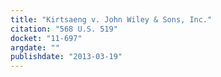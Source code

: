 ```yaml
---
title: "Kirtsaeng v. John Wiley & Sons, Inc."
citation: "568 U.S. 519"
docket: "11-697"
argdate: ""
publishdate: "2013-03-19"
---
```


